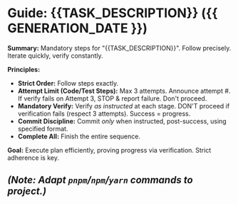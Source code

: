# Guide: {{TASK_DESCRIPTION}} ({{ GENERATION_DATE }})

**Summary:** Mandatory steps for "{{TASK_DESCRIPTION}}". Follow precisely. Iterate quickly, verify constantly.

**Principles:**

- **Strict Order:** Follow steps exactly.
- **Attempt Limit (Code/Test Steps):** Max 3 attempts. Announce attempt #. If verify fails on Attempt 3, STOP & report failure. Don't proceed.
- **Mandatory Verify:** Verify _as instructed_ at each stage. DON'T proceed if verification fails (respect 3 attempts). Success = progress.
- **Commit Discipline:** Commit _only_ when instructed, post-success, using specified format.
- **Complete All:** Finish the entire sequence.

**Goal:** Execute plan efficiently, proving progress via verification. Strict adherence is key.

## _(Note: Adapt `pnpm`/`npm`/`yarn` commands to project.)_
